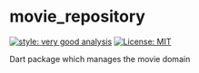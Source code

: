 # movie_repository

[![style: very good analysis][very_good_analysis_badge]][very_good_analysis_link]
[![License: MIT][license_badge]][license_link]

Dart package which manages the movie domain

[license_badge]: https://img.shields.io/badge/license-MIT-blue.svg
[license_link]: https://opensource.org/licenses/MIT
[very_good_analysis_badge]: https://img.shields.io/badge/style-very_good_analysis-B22C89.svg
[very_good_analysis_link]: https://pub.dev/packages/very_good_analysis